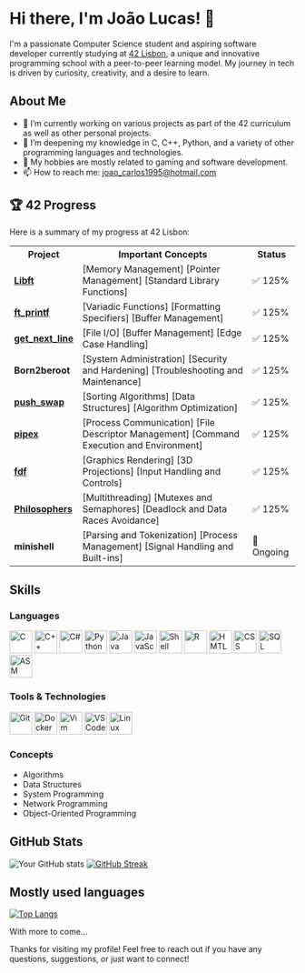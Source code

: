# Hi there, I'm João Lucas! 👋

I'm a passionate Computer Science student and aspiring software developer currently studying at [42 Lisbon](https://www.42lisboa.com/), a unique and innovative programming school with  a peer-to-peer learning model. My journey in tech is driven by curiosity, creativity, and a desire to learn.

## About Me

- 🔭 I’m currently working on various projects as part of the 42 curriculum as well as other personal projects.
- 🌱 I’m deepening my knowledge in C, C++, Python, and a variety of other programming languages and technologies.
- 💬 My hobbies are mostly related to gaming and software development.
- 📫 How to reach me: [joao_carlos1995@hotmail.com](mailto:joao_carlos1995@hotmail.com) <!-- or connect with me on [LinkedIn](https://www.linkedin.com/in/your-linkedin-profile). -->

## 🏆 42 Progress

Here is a summary of my progress at 42 Lisbon:

<table>
  <tr>
    <th>Project</th>
    <th>Important Concepts</th>
    <th>Status</th>
  </tr>
  <tr>
    <td><b><a href="https://github.com/jcameira/Libft-42Lisbon">Libft</a></b></td>
    <td>[Memory Management] [Pointer Management] [Standard Library Functions]</td>
    <td>✅ 125%</td>
  </tr>
  <tr>
    <td><b><a href="https://github.com/jcameira/Ft_printf-42Lisbon">ft_printf</a></b></td>
    <td>[Variadic Functions] [Formatting Specifiers] [Buffer Management]</td>
    <td>✅ 125%</td>
  </tr>
  <tr>
    <td><b><a href="https://github.com/jcameira/Get_next_line-42Lisbon">get_next_line</a></b></td>
    <td>[File I/O] [Buffer Management] [Edge Case Handling]</td>
    <td>✅ 125%</td>
  </tr>
  <tr>
    <td><b>Born2beroot</b></td>
    <td>[System Administration] [Security and Hardening] [Troubleshooting and Maintenance]</td>
    <td>✅ 125%</td>
  </tr>
  <tr>
    <td><b><a href="https://github.com/jcameira/Push_swap-42lisbon">push_swap</a></b></td>
    <td>[Sorting Algorithms] [Data Structures] [Algorithm Optimization]</td>
    <td>✅ 125%</td>
  </tr>
  <tr>
    <td><b><a href="https://github.com/jcameira/Pipex-42lisbon">pipex</a></b></td>
    <td>[Process Communication] [File Descriptor Management] [Command Execution and Environment]</td>
    <td>✅ 125%</td>
  </tr>
  <tr>
    <td><b><a href="https://github.com/yourusername/Fdf-42lisbon">fdf</a></b></td>
    <td>[Graphics Rendering] [3D Projections] [Input Handling and Controls]</td>
    <td>✅ 125%</td>
  </tr>
  <tr>
    <td><b><a href="https://github.com/jcameira/Philosophers-42lisbon">Philosophers</a></b></td>
    <td>[Multithreading] [Mutexes and Semaphores] [Deadlock and Data Races Avoidance]</td>
    <td>✅ 125%</td>
  </tr>
  <tr>
    <td><b>minishell</b></td>
    <td>[Parsing and Tokenization] [Process Management] [Signal Handling and Built-ins]</td>
    <td>🔄 Ongoing</td>
  </tr>
</table>

## Skills

### Languages

<img src="https://img.icons8.com/?size=100&id=40670&format=png&color=000000" alt="C" width="40" height="40"/> <img src="https://img.icons8.com/?size=100&id=40669&format=png&color=000000" alt="C++" width="40" height="40"/>
<img src="https://img.icons8.com/?size=100&id=mhwmyz1eu7T5&format=png&color=000000" alt="C#" width="40" height="40"/>
<img src="https://img.icons8.com/?size=100&id=13441&format=png&color=000000" alt="Python" width="40" height="40"/>
<img src="https://img.icons8.com/?size=100&id=13679&format=png&color=000000" alt="Java" width="40" height="40"/>
<img src="https://img.icons8.com/?size=100&id=108784&format=png&color=000000" alt="JavaScript" width="40" height="40"/>
<img src="https://img.icons8.com/?size=100&id=9MJf0ngDwS8z&format=png&color=000000" alt="Shell Script" width="40" height="40"/>
<img src="https://img.icons8.com/?size=100&id=CLvQeiwFpit4&format=png&color=000000" alt="R" width="40" height="40"/>
<img src="https://img.icons8.com/?size=100&id=20909&format=png&color=000000" alt="HMTL" width="40" height="40"/>
<img src="https://img.icons8.com/?size=100&id=21278&format=png&color=000000" alt="CSS" width="40" height="40"/>
<img src="https://img.icons8.com/?size=100&id=38561&format=png&color=000000" alt="SQL" width="40" height="40"/>
<img src="https://img.icons8.com/?size=100&id=gVK745a4Vaur&format=png&color=000000" alt="ASM" width="40" height="40"/>

### Tools & Technologies

<img src="https://img.icons8.com/?size=100&id=20906&format=png&color=000000" alt="Git" width="40" height="40"/> <img src="https://img.icons8.com/?size=100&id=cdYUlRaag9G9&format=png&color=000000" alt="Docker" width="40" height="40"/>
<img src="https://img.icons8.com/?size=100&id=LyU6IwWaREPI&format=png&color=000000" alt="Vim" width="40" height="40"/>
<img src="https://img.icons8.com/?size=100&id=9OGIyU8hrxW5&format=png&color=000000" alt="VS Code" width="40" height="40"/>
<img src="https://img.icons8.com/?size=100&id=17842&format=png&color=000000" alt="Linux" width="40" height="40"/>

### Concepts
- Algorithms
- Data Structures
- System Programming
- Network Programming
- Object-Oriented Programming

## GitHub Stats

![Your GitHub stats](https://github-readme-stats.vercel.app/api?username=jcameira&show_icons=true&theme=algolia)
[![GitHub Streak](https://github-readme-streak-stats.herokuapp.com?user=jcameira&theme=algolia)](https://git.io/streak-stats)

## Mostly used languages

[![Top Langs](https://github-readme-stats.vercel.app/api/top-langs/?username=jcameira)](https://github.com/anuraghazra/github-readme-stats)

With more to come...

<!-- ## Let's Connect!

- [LinkedIn](https://www.linkedin.com/in/your-linkedin-profile)
- [42 Network Profile](https://profile.intra.42.fr/users/yourprofile) -->

Thanks for visiting my profile! Feel free to reach out if you have any questions, suggestions, or just want to connect!
